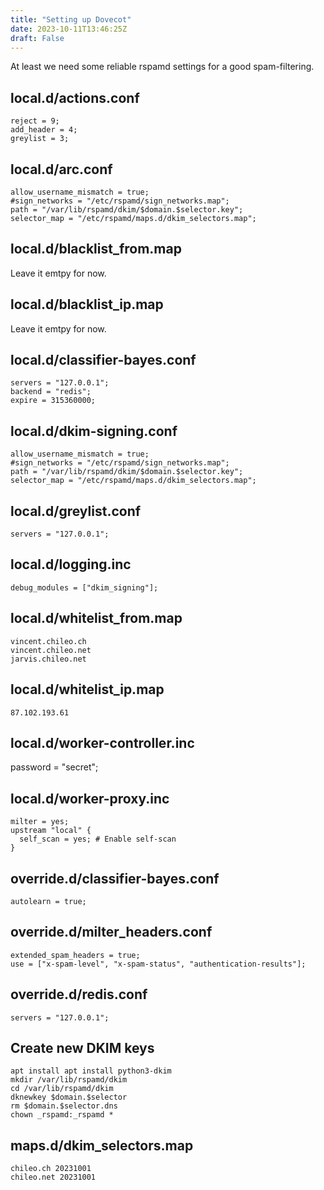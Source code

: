 ```yaml
---
title: "Setting up Dovecot"
date: 2023-10-11T13:46:25Z
draft: False
---
```


At least we need some reliable rspamd settings for a good spam-filtering.

## local.d/actions.conf
```plain
reject = 9;
add_header = 4;
greylist = 3;
```

## local.d/arc.conf
```plain
allow_username_mismatch = true;
#sign_networks = "/etc/rspamd/sign_networks.map";
path = "/var/lib/rspamd/dkim/$domain.$selector.key";
selector_map = "/etc/rspamd/maps.d/dkim_selectors.map";
```

## local.d/blacklist_from.map
Leave it emtpy for now.

## local.d/blacklist_ip.map
Leave it emtpy for now.

## local.d/classifier-bayes.conf
```plain
servers = "127.0.0.1";
backend = "redis";
expire = 315360000;
```

## local.d/dkim-signing.conf
```plain
allow_username_mismatch = true;
#sign_networks = "/etc/rspamd/sign_networks.map";
path = "/var/lib/rspamd/dkim/$domain.$selector.key";
selector_map = "/etc/rspamd/maps.d/dkim_selectors.map";
```

## local.d/greylist.conf
```plain
servers = "127.0.0.1";
```

## local.d/logging.inc
```plain
debug_modules = ["dkim_signing"];
```

## local.d/whitelist_from.map
```plain
vincent.chileo.ch
vincent.chileo.net
jarvis.chileo.net
```

## local.d/whitelist_ip.map
```plain
87.102.193.61
```

## local.d/worker-controller.inc
password = "secret";

## local.d/worker-proxy.inc
```plain
milter = yes;
upstream "local" {
  self_scan = yes; # Enable self-scan
}
```

## override.d/classifier-bayes.conf
```plain
autolearn = true;
```

## override.d/milter_headers.conf
```plain
extended_spam_headers = true;
use = ["x-spam-level", "x-spam-status", "authentication-results"];
```

## override.d/redis.conf
```plain
servers = "127.0.0.1";
```

## Create new DKIM keys
```apt update
apt install apt install python3-dkim
mkdir /var/lib/rspamd/dkim
cd /var/lib/rspamd/dkim
dknewkey $domain.$selector
rm $domain.$selector.dns
chown _rspamd:_rspamd *
```

## maps.d/dkim_selectors.map
```plain
chileo.ch 20231001
chileo.net 20231001
```